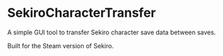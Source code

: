 # SekiroCharacterTransfer
A simple GUI tool to transfer Sekiro character save data between saves.

Built for the Steam version of Sekiro.
